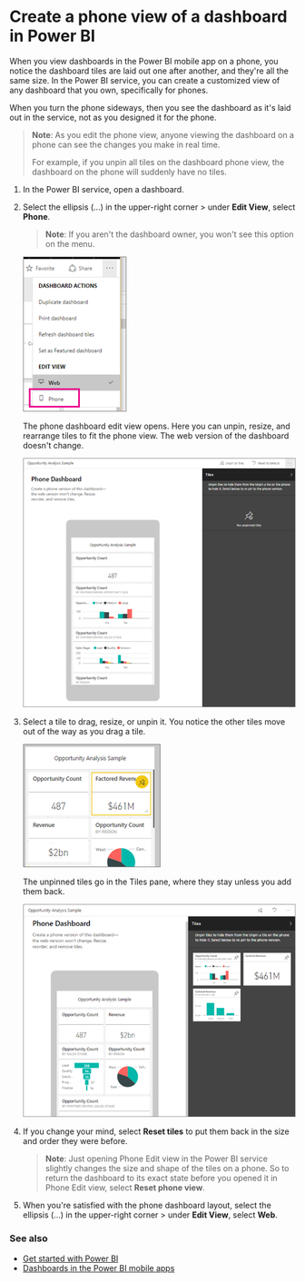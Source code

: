 <properties
   pageTitle="Create a phone view of a dashboard in Power BI"
   description="Learn how to create a customized view of any Power BI dashboard that you own, specifically for viewing on phones."
   services="powerbi"
   documentationCenter=""
   authors="maggiesMSFT"
   manager="mblythe"
   backup=""
   editor=""
   tags=""
   qualityFocus="no"
   qualityDate=""/>

<tags
   ms.service="powerbi"
   ms.devlang="NA"
   ms.topic="article"
   ms.tgt_pltfrm="NA"
   ms.workload="powerbi"
   ms.date="07/07/2016"
   ms.author="maggies"/>

# Create a phone view of a dashboard in Power BI

When you view dashboards in the Power BI mobile app on a phone, you notice the dashboard tiles are laid out one after another, and they're all the same size. In the Power BI service, you can create a customized view of any dashboard that you own, specifically for phones.

When you turn the phone sideways, then you see the dashboard as it's laid out in the service, not as you designed it for the phone.

> **Note**: As you edit the phone view, anyone viewing the dashboard on a phone can see the changes you make in real time. 
> 
> For example, if you unpin all tiles on the dashboard phone view, the dashboard on the phone will suddenly have no tiles. 

1. In the Power BI service, open a dashboard.

2. Select the ellipsis (...) in the upper-right corner > under **Edit View**, select **Phone**.

    >**Note**: If you aren't the dashboard owner, you won't see this option on the menu.

    ![](media/powerbi-service-create-dashboard-phone-view/power-bi-edit-phone-view.png)

    The phone dashboard edit view opens. Here you can unpin, resize, and rearrange tiles to fit the phone view. The web version of the dashboard doesn't change.

    ![](media/powerbi-service-create-dashboard-phone-view/power-bi-phone-dashboard.png)

3. Select a tile to drag, resize, or unpin it. You notice the other tiles move out of the way as you drag a tile.

    ![](media/powerbi-service-create-dashboard-phone-view/power-bi-unpin-tile-phone-dashboard.png)

    The unpinned tiles go in the Tiles pane, where they stay unless you add them back.

    ![](media/powerbi-service-create-dashboard-phone-view/power-bi-phone-dashboard-in-progress.png)

4. If you change your mind, select **Reset tiles** to put them back in the size and order they were before.

    >**Note**: Just opening Phone Edit view in the Power BI service slightly changes the size and shape of the tiles on a phone. So to return the dashboard to its exact state before you opened it in Phone Edit view, select **Reset phone view**.

5. When you're satisfied with the phone dashboard layout, select the ellipsis (...) in the upper-right corner > under **Edit View**, select **Web**.

### See also

- [Get started with Power BI](powerbi-service-get-started.md)
- [Dashboards in the Power BI mobile apps](powerbi-mobile-create-dashboard.md)
